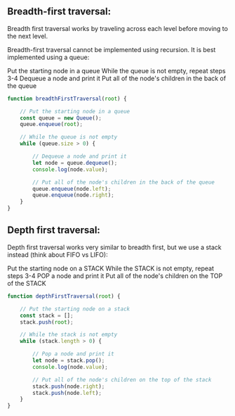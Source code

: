 ## Breadth-first traversal:

Breadth first traversal works by traveling across each level before moving to the next level. 

Breadth-first traversal cannot be implemented using recursion. It is best implemented using a queue:

Put the starting node in a queue
While the queue is not empty, repeat steps 3-4
Dequeue a node and print it
Put all of the node's children in the back of the queue

```js
function breadthFirstTraversal(root) {

    // Put the starting node in a queue
    const queue = new Queue();
    queue.enqueue(root);

    // While the queue is not empty
    while (queue.size > 0) {

        // Dequeue a node and print it
        let node = queue.dequeue();
        console.log(node.value);

        // Put all of the node's children in the back of the queue
        queue.enqueue(node.left);
        queue.enqueue(node.right);
    }
}
```

## Depth first traversal:

Depth first traversal works very similar to breadth first, but we use a stack instead (think about FIFO vs LIFO):

Put the starting node on a STACK
While the STACK is not empty, repeat steps 3-4
POP a node and print it
Put all of the node's children on the TOP of the STACK

```js
function depthFirstTraversal(root) {

    // Put the starting node on a stack
    const stack = [];
    stack.push(root);

    // While the stack is not empty
    while (stack.length > 0) {

        // Pop a node and print it
        let node = stack.pop();
        console.log(node.value);

        // Put all of the node's children on the top of the stack
        stack.push(node.right);
        stack.push(node.left);
    }
}
```